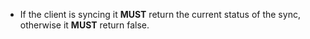 * If the client is syncing it **MUST** return the current status of the sync, otherwise it **MUST** return false.
